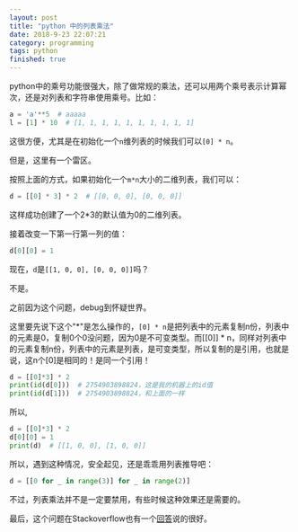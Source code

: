 ```yaml
---
layout: post
title: "python 中的列表乘法"
date: 2018-9-23 22:07:21
category: programming
tags: python
finished: true
---
```


python中的乘号功能很强大，除了做常规的乘法，还可以用两个乘号表示计算幂次，还是对列表和字符串使用乘号。比如：

```python
a = 'a'**5  # aaaaa
l = [1] * 10  # [1, 1, 1, 1, 1, 1, 1, 1, 1, 1]
```

这很方便，尤其是在初始化一个`n`维列表的时候我们可以`[0] * n`。

但是，这里有一个雷区。

按照上面的方式，如果初始化一个`m*n`大小的二维列表，我们可以：

```python
d = [[0] * 3] * 2  # [[0, 0, 0], [0, 0, 0]]
```

这样成功创建了一个2*3的默认值为0的二维列表。

接着改变一下第一行第一列的值：

```python
d[0][0] = 1
```

现在，`d`是`[[1, 0, 0], [0, 0, 0]]`吗？

不是。

之前因为这个问题，debug到怀疑世界。

这里要先说下这个"*"是怎么操作的，`[0] * n`是把列表中的元素复制n份，列表中的元素是0，复制0个0没问题，因为0是不可变类型。而[[0]] * n，同样对列表中的元素复制n份，列表中的元素是列表，是可变类型，所以复制的是引用，也就是说，这n个[0]是相同的！是同一个引用！

```python
d = [[0]*3] * 2
print(id(d[0]))  # 2754903898824，这是我的机器上的id值
print(id(d[1]))  # 2754903898824，和上面的一样
```

所以,
```python
d = [[0]*3] * 2
d[0][0] = 1
print(d)  # [[1, 0, 0], [1, 0, 0]]
```

所以，遇到这种情况，安全起见，还是乖乖用列表推导吧：

```python
d = [[0 for _ in range(3)] for _ in range(2)]
```

不过，列表乘法并不是一定要禁用，有些时候这种效果还是需要的。

最后，这个问题在Stackoverflow也有一个[回答][sf]说的很好。


[sf]: https://stackoverflow.com/a/2785963/4652645